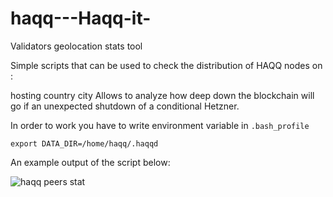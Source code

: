 # haqq---Haqq-it-

Validators geolocation stats tool

Simple scripts that can be used to check the distribution of HAQQ nodes on :

hosting
country
city
Allows to analyze how deep down the blockchain will go if an unexpected shutdown of a conditional Hetzner.

In order to work you have to write environment variable in `.bash_profile`

`export DATA_DIR=/home/haqq/.haqqd`

An example output of the script below:

![haqq peers stat](https://user-images.githubusercontent.com/76874974/192371153-3554710e-f199-4fdd-89b8-782e7f939535.png)

